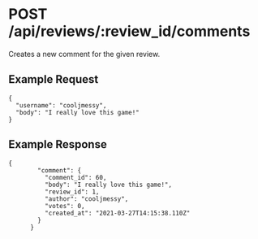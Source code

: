 # POST /api/reviews/:review_id/comments

Creates a new comment for the given review.

## Example Request

```
{
  "username": "cooljmessy",
  "body": "I really love this game!"
}
```

## Example Response

```
{
        "comment": {
          "comment_id": 60,
          "body": "I really love this game!",
          "review_id": 1,
          "author": "cooljmessy",
          "votes": 0,
          "created_at": "2021-03-27T14:15:38.110Z"
        }
      }
```
